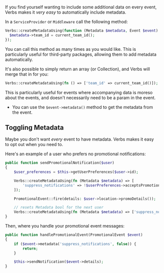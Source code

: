 If you find yourself wanting to include some additional data on every event, Verbs makes it _very easy_ to automatically include metadata.

In a `ServiceProvider` or `Middleware` call the following method:

```php
Verbs::createMetadataUsing(function (Metadata $metadata, Event $event) {
  $metadata->team_id = current_team_id();
});
```

You can call this method as many times as you would like. This is particularly useful for third-party packages, allowing them to add metadata automatically.

It's also possible to simply return an array (or Collection), and Verbs will merge that in for you:

```php
Verbs::createMetadataUsing(fn () => ['team_id' => current_team_id()]);
```

This is particularly useful for events where accompanying data is moreso about the events, and doesn't necessarily need to be a param in the event.

- You can use the `$event->metadata()` method to get the metadata from the event.

## Toggling Metadata

Maybe you don't want _every_ event to have metadata. Verbs makes it easy to opt out when you need to.

Here's an example of a user who prefers no promotional notifications:

```php
public function sendPromotionalNotification($user)
{
    $user_preferences = $this->getUserPreferences($user->id);

    Verbs::createMetadataUsing(fn (Metadata $metadata) => [
        'suppress_notifications' => !$userPreferences->acceptsPromotionalNotifications,
    ]);

    PromotionalEvent::fire(details: $user->location->promoDetails());

    // resets Metadata bool for the next user
    Verbs::createMetadataUsing(fn (Metadata $metadata) => ['suppress_notifications' => false]);
}
```

Then, where you handle your promotional event messages:

```php
public function handlePromotionalEvent(PromotionalEvent $event)
{
    if ($event->metadata('suppress_notifications', false)) {
        return;
    }

    $this->sendNotification($event->details);
}
```
